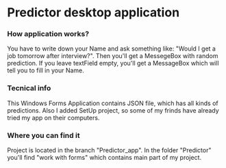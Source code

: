 # Predictor desktop application

### How application works?
You have to write down your Name and ask something like: "Would I get a job tomorrow after interview?". 
Then you'll get a MessegeBox with random prediction. 
If you leave textField empty, you'll get a MessageBox which will tell you to fill in your Name.

### Tecnical info
This Windows Forms Application contains JSON file, which has all kinds of predictions. 
Also I added SetUp project, so some of my frinds have already tried my app on their computers. 

### Where you can find it
Project is located in the branch "Predictor_app". 
In the folder "Predictor" you'll find "work with forms" which contains main part of my project.

